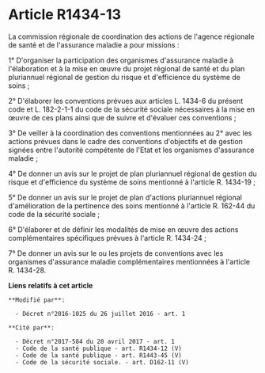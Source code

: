 # Article R1434-13

La commission régionale de coordination des actions de l'agence régionale de santé et de l'assurance maladie a pour
missions : 

1° D'organiser la participation des organismes d'assurance maladie à l'élaboration et à la mise en œuvre du projet régional
de santé et du plan pluriannuel régional de gestion du risque et d'efficience du système de soins ; 

2° D'élaborer les conventions prévues aux articles L. 1434-6 du présent code et L. 182-2-1-1 du code de la sécurité sociale
nécessaires à la mise en œuvre de ces plans ainsi que de suivre et d'évaluer ces conventions ; 

3° De veiller à la coordination des conventions mentionnées au 2° avec les actions prévues dans le cadre des conventions
d'objectifs et de gestion signées entre l'autorité compétente de l'Etat et les organismes d'assurance maladie ; 

4° De donner un avis sur le projet de plan pluriannuel régional de gestion du risque et d'efficience du système de soins
mentionné à l'article R. 1434-19 ; 

5° De donner un avis sur le projet de plan d'actions pluriannuel régional d'amélioration de la pertinence des soins mentionné
à l'article R. 162-44 du code de la sécurité sociale ; 

6° D'élaborer et de définir les modalités de mise en œuvre des actions complémentaires spécifiques prévues à l'article R.
1434-24 ; 

7° De donner un avis sur le ou les projets de conventions avec les organismes d'assurance maladie complémentaires mentionnées
à l'article R. 1434-28.

**Liens relatifs à cet article**

	**Modifié par**:

	  - Décret n°2016-1025 du 26 juillet 2016 - art. 1

	**Cité par**:

	  - Décret n°2017-584 du 20 avril 2017 - art. 1
	  - Code de la santé publique - art. R1434-12 (V)
	  - Code de la santé publique - art. R1443-45 (V)
	  - Code de la sécurité sociale. - art. D162-11 (V)
